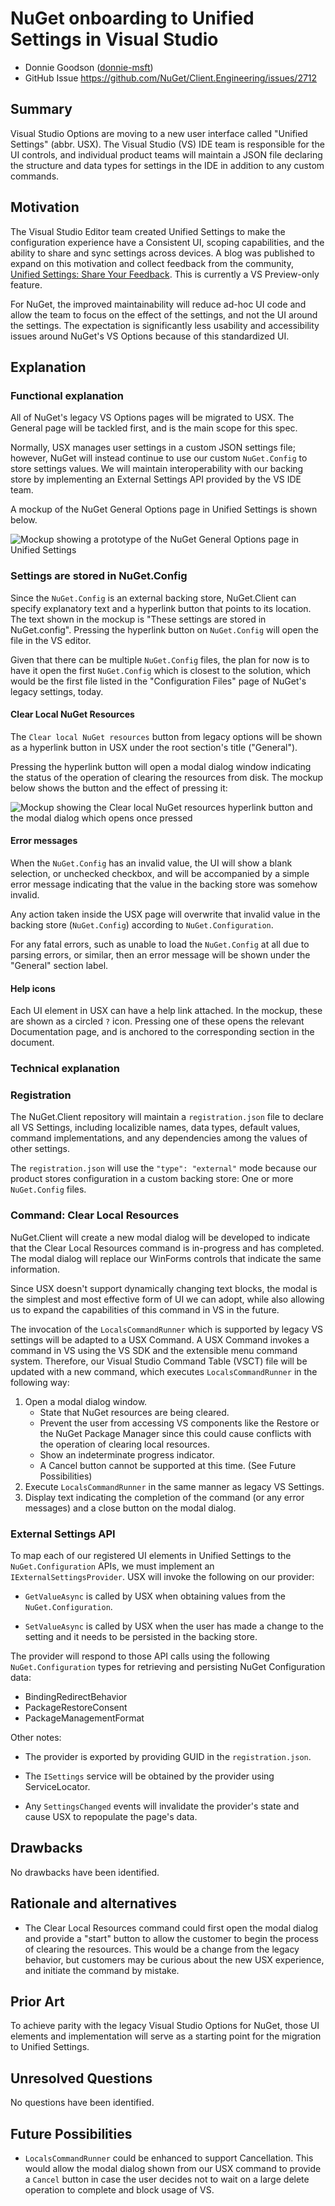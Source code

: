 # NuGet onboarding to Unified Settings in Visual Studio
<!-- Replace `Title` with an appropriate title for your design -->

- Donnie Goodson ([donnie-msft](https://github.com/donnie-msft))
- GitHub Issue <https://github.com/NuGet/Client.Engineering/issues/2712>

## Summary

<!-- One-paragraph description of the proposal. -->

Visual Studio Options are moving to a new user interface called "Unified Settings" (abbr. USX).
The Visual Studio (VS) IDE team is responsible for the UI controls, and individual product teams will maintain a JSON file declaring the structure and data types for settings in the IDE in addition to any custom commands.

## Motivation

<!-- Why are we doing this? What pain points does this solve? What is the expected outcome? -->

The Visual Studio Editor team created Unified Settings to make the configuration experience have a Consistent UI, scoping capabilities, and the ability to share and sync settings across devices.
A blog was published to expand on this motivation and collect feedback from the community, [Unified Settings: Share Your Feedback](https://devblogs.microsoft.com/visualstudio/unifiedsettings/).
This is currently a VS Preview-only feature.

For NuGet, the improved maintainability will reduce ad-hoc UI code and allow the team to focus on the effect of the settings, and not the UI around the settings.
The expectation is significantly less usability and accessibility issues around NuGet's VS Options because of this standardized UI.

## Explanation

### Functional explanation

<!-- Explain the proposal as if it were already implemented and you're teaching it to another person. -->
<!-- Introduce new concepts, functional designs with real life examples, and low-fidelity mockups or  pseudocode to show how this proposal would look. -->

All of NuGet's legacy VS Options pages will be migrated to USX.
The General page will be tackled first, and is the main scope for this spec.

Normally, USX manages user settings in a custom JSON settings file; however, NuGet will instead continue to use our custom `NuGet.Config` to store settings values.
We will maintain interoperability with our backing store by implementing an External Settings API provided by the VS IDE team.

A mockup of the NuGet General Options page in Unified Settings is shown below.

![Mockup showing a prototype of the NuGet General Options page in Unified Settings](../../meta/resources/UnifiedSettings/general-prototype.png)

### Settings are stored in NuGet.Config

Since the `NuGet.Config` is an external backing store, NuGet.Client can specify explanatory text and a hyperlink button that points to its location.
The text shown in the mockup is "These settings are stored in NuGet.config".
Pressing the hyperlink button on `NuGet.Config` will open the file in the VS editor.

Given that there can be multiple `NuGet.Config` files, the plan for now is to have it open the first `NuGet.Config` which is closest to the solution, which would be the first file listed in the "Configuration Files" page of NuGet's legacy settings, today.

#### Clear Local NuGet Resources

The `Clear local NuGet resources` button from legacy options will be shown as a hyperlink button in USX under the root section's title ("General").

Pressing the hyperlink button will open a modal dialog window indicating the status of the operation of clearing the resources from disk.
The mockup below shows the button and the effect of pressing it:

![Mockup showing the Clear local NuGet resources hyperlink button and the modal dialog which opens once pressed](../../meta/resources/UnifiedSettings/clear-command-dialog.png)

#### Error messages

When the `NuGet.Config` has an invalid value, the UI will show a blank selection, or unchecked checkbox, and will be accompanied by a simple error message indicating that the value in the backing store was somehow invalid.

Any action taken inside the USX page will overwrite that invalid value in the backing store (`NuGet.Config`) according to `NuGet.Configuration`.

For any fatal errors, such as unable to load the `NuGet.Config` at all due to parsing errors, or similar, then an error message will be shown under the "General" section label.

#### Help icons

Each UI element in USX can have a help link attached.
In the mockup, these are shown as a circled `?` icon.
Pressing one of these opens the relevant Documentation page, and is anchored to the corresponding section in the document.

### Technical explanation

<!-- Explain the proposal in sufficient detail with implementation details, interaction models, and clarification of corner cases. -->

### Registration

The NuGet.Client repository will maintain a `registration.json` file to declare all VS Settings, including localizible names, data types, default values, command implementations, and any dependencies among the values of other settings.

The `registration.json` will use the `"type": "external"` mode because our product stores configuration in a custom backing store: One or more `NuGet.Config` files.

### Command: Clear Local Resources

NuGet.Client will create a new modal dialog will be developed to indicate that the Clear Local Resources command is in-progress and has completed.
The modal dialog will replace our WinForms controls that indicate the same information.

Since USX doesn't support dynamically changing text blocks, the modal is the simplest and most effective form of UI we can adopt, while also allowing us to expand the capabilities of this command in VS in the future.

The invocation of the `LocalsCommandRunner` which is supported by legacy VS settings will be adapted to a USX Command.
A USX Command invokes a command in VS using the VS SDK and the extensible menu command system.
Therefore, our Visual Studio Command Table (VSCT) file will be updated with a new command, which executes `LocalsCommandRunner` in the following way:

1. Open a modal dialog window.
    - State that NuGet resources are being cleared.
    - Prevent the user from accessing VS components like the Restore or the NuGet Package Manager since this could cause conflicts with the operation of clearing local resources.
    - Show an indeterminate progress indicator.
    - A Cancel button cannot be supported at this time.
    (See Future Possibilities)
1. Execute `LocalsCommandRunner` in the same manner as legacy VS Settings.
1. Display text indicating the completion of the command (or any error messages) and a close button on the modal dialog.

### External Settings API

To map each of our registered UI elements in Unified Settings to the `NuGet.Configuration` APIs, we must implement an `IExternalSettingsProvider`.
USX will invoke the following on our provider:
- `GetValueAsync` is called by USX when obtaining values from the `NuGet.Configuration`.

- `SetValueAsync` is called by USX when the user has made a change to the setting and it needs to be persisted in the backing store.

The provider will respond to those API calls using the following `NuGet.Configuration` types for retrieving and persisting NuGet Configuration data:

- BindingRedirectBehavior
- PackageRestoreConsent
- PackageManagementFormat

Other notes:
- The provider is exported by providing GUID in the `registration.json`.

- The `ISettings` service will be obtained by the provider using ServiceLocator.

- Any `SettingsChanged` events will invalidate the provider's state and cause USX to repopulate the page's data.


## Drawbacks

<!-- Why should we not do this? -->
No drawbacks have been identified.

## Rationale and alternatives

<!-- Why is this the best design compared to other designs? -->
<!-- What other designs have been considered and why weren't they chosen? -->
<!-- What is the impact of not doing this? -->
- The Clear Local Resources command could first open the modal dialog and provide a "start" button to allow the customer to begin the process of clearing the resources.
This would be a change from the legacy behavior, but customers may be curious about the new USX experience, and initiate the command by mistake.

## Prior Art

<!-- What prior art, both good and bad are related to this proposal? -->
<!-- Do other features exist in other ecosystems and what experience have their community had? -->
<!-- What lessons from other communities can we learn from? -->
<!-- Are there any resources that are relevant to this proposal? -->

To achieve parity with the legacy Visual Studio Options for NuGet, those UI elements and implementation will serve as a starting point for the migration to Unified Settings.

## Unresolved Questions

<!-- What parts of the proposal do you expect to resolve before this gets accepted? -->
<!-- What parts of the proposal need to be resolved before the proposal is stabilized? -->
<!-- What related issues would you consider out of scope for this proposal but can be addressed in the future? -->

No questions have been identified.

## Future Possibilities

<!-- What future possibilities can you think of that this proposal would help with? -->

- `LocalsCommandRunner` could be enhanced to support Cancellation.
This would allow the modal dialog shown from our USX command to provide a `Cancel` button in case the user decides not to wait on a large delete operation to complete and block usage of VS.